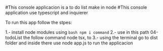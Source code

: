 #This console applicacion is a to do list make in node
#This console application use typescript and inquierer

To run this app follow the stpes:

1.- install node modules using ```bash npm i command```
2.- use in this path 04-todoList the follow command node tsx, to 
3.- using the terminal go to dist folder and inside there use node app.js to run the applicacion
